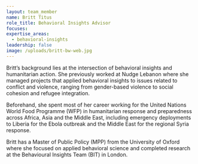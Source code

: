 ```yaml
---
layout: team_member
name: Britt Titus
role_title: Behavioral Insights Advisor
focuses:
expertise_areas:
  - behavioral-insights
leadership: false
image: /uploads/britt-bw-web.jpg
---
```


Britt’s background lies at the intersection of behavioral insights and humanitarian action. She previously worked at Nudge Lebanon where she managed projects that applied behavioral insights to issues related to conflict and violence, ranging from gender-based violence to social cohesion and refugee integration.

Beforehand, she spent most of her career working for the United Nations World Food Programme (WFP) in humanitarian response and preparedness across Africa, Asia and the Middle East, including emergency deployments to Liberia for the Ebola outbreak and the Middle East for the regional Syria response.&nbsp;

Britt has a Master of Public Policy (MPP) from the University of Oxford where she focused on applied behavioral science and completed research at the Behavioural Insights Team (BIT) in London.